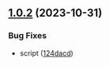 ## [1.0.2](https://github.com/IgorDePaula/ghcr-node/compare/v1.0.1...v1.0.2) (2023-10-31)


### Bug Fixes

* script ([124dacd](https://github.com/IgorDePaula/ghcr-node/commit/124dacd05d23ac40aa55d7e7c774f9632d075a94))
